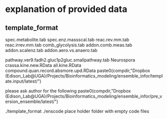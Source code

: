 # explanation of provided data
## template_format
spec.metabolite.tab
spec.enz.massscal.tab
reac.rev.mm.tab
reac.irrev.mm.tab
comb_glycolysis.tab
addon.comb.meas.tab
addon.scalenz.tab
addon.aero.vs.anaero.tab

pathway.ver9.fadh2.gluc1p2gluc.smallpathway.tab
Neurospora crassa.kine.new.RData
all.kine.RData
compound.quan.record.absmore.upd.RData
paste0(compdir,"Dropbox (Edison_Lab@UGA)/Projects/Bioinformatics_modeling/ensemble_infor/template.input/latest/")

please ask author for the following
paste0(compdir,"Dropbox (Edison_Lab@UGA)/Projects/Bioinformatics_modeling/ensemble_infor/pre_version_ensemble/latest/")

./template_format
./enscode place holder folder with empty code files
